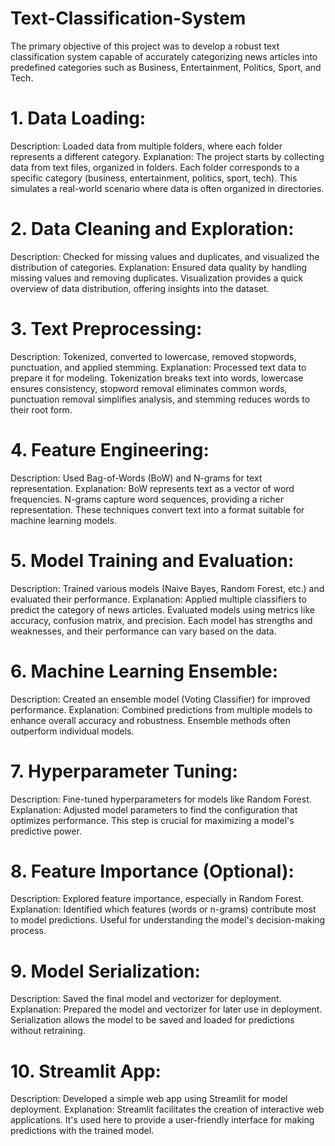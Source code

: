 # Text-Classification-System
The primary objective of this project was to develop a robust text classification system capable of accurately categorizing news articles into predefined categories such as Business, Entertainment, Politics, Sport, and Tech.
# 1. Data Loading:
Description: Loaded data from multiple folders, where each folder represents a different category.
Explanation: The project starts by collecting data from text files, organized in folders. Each folder corresponds to a specific category (business, entertainment, politics, sport, tech). This simulates a real-world scenario where data is often organized in directories.
# 2. Data Cleaning and Exploration:
Description: Checked for missing values and duplicates, and visualized the distribution of categories.
Explanation: Ensured data quality by handling missing values and removing duplicates. Visualization provides a quick overview of data distribution, offering insights into the dataset.
# 3. Text Preprocessing:
Description: Tokenized, converted to lowercase, removed stopwords, punctuation, and applied stemming.
Explanation: Processed text data to prepare it for modeling. Tokenization breaks text into words, lowercase ensures consistency, stopword removal eliminates common words, punctuation removal simplifies analysis, and stemming reduces words to their root form.
# 4. Feature Engineering:
Description: Used Bag-of-Words (BoW) and N-grams for text representation.
Explanation: BoW represents text as a vector of word frequencies. N-grams capture word sequences, providing a richer representation. These techniques convert text into a format suitable for machine learning models.
# 5. Model Training and Evaluation:
Description: Trained various models (Naive Bayes, Random Forest, etc.) and evaluated their performance.
Explanation: Applied multiple classifiers to predict the category of news articles. Evaluated models using metrics like accuracy, confusion matrix, and precision. Each model has strengths and weaknesses, and their performance can vary based on the data.
# 6. Machine Learning Ensemble:
Description: Created an ensemble model (Voting Classifier) for improved performance.
Explanation: Combined predictions from multiple models to enhance overall accuracy and robustness. Ensemble methods often outperform individual models.
# 7. Hyperparameter Tuning:
Description: Fine-tuned hyperparameters for models like Random Forest.
Explanation: Adjusted model parameters to find the configuration that optimizes performance. This step is crucial for maximizing a model's predictive power.
# 8. Feature Importance (Optional):
Description: Explored feature importance, especially in Random Forest.
Explanation: Identified which features (words or n-grams) contribute most to model predictions. Useful for understanding the model's decision-making process.
# 9. Model Serialization:
Description: Saved the final model and vectorizer for deployment.
Explanation: Prepared the model and vectorizer for later use in deployment. Serialization allows the model to be saved and loaded for predictions without retraining.
# 10. Streamlit App:
Description: Developed a simple web app using Streamlit for model deployment.
Explanation: Streamlit facilitates the creation of interactive web applications. It's used here to provide a user-friendly interface for making predictions with the trained model.
